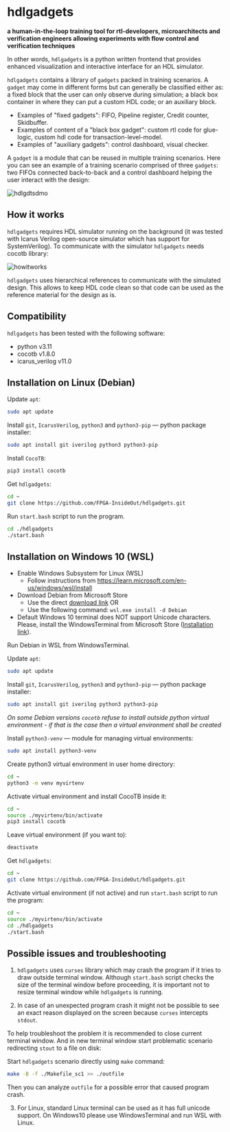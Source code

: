 # hdlgadgets

**a human-in-the-loop training tool for rtl-developers, microarchitects and verification engineers allowing experiments with flow control and verification techniques**

In other words, `hdlgadgets` is a python written frontend that provides enhanced visualization and interactive interface for an HDL simulator.

`hdlgadgets` contains a library of `gadgets` packed in training scenarios. A `gadget` may come in different forms but can generally be classified either as: a fixed block that the user can only observe during simulation; a black box container in where they can put a custom HDL code; or an auxiliary block.
- Examples of "fixed gadgets": FIFO, Pipeline register, Credit counter, Skidbuffer.
- Examples of content of a "black box gadget": custom rtl code for glue-logic, custom hdl code for transaction-level-model.
- Examples of "auxiliary gadgets": control dashboard, visual checker.

A `gadget` is a module that can be reused in multiple training scenarios.
Here you can see an example of a training scenario comprised of three `gadgets`: two FIFOs connected back-to-back and a control dashboard helping the user interact with the design:

![hdlgdtsdmo](https://github.com/FPGA-InsideOut/hdlgadgets/assets/53142676/d82d9e4d-302c-4000-af17-8373fbe8ff2d)


## How it works

`hdlgadgets` requires HDL simulator running on the background (it was tested with Icarus Verilog open-source simulator which has support for SystemVerilog). To communicate with the simulator `hdlgadgets` needs cocotb library:

![howitworks](https://github.com/FPGA-InsideOut/hdlgadgets/assets/53142676/7d4cb68a-fb0e-4ca3-9855-99e7112fbe58)

`hdlgadgets` uses hierarchical references to communicate with the simulated design. This allows to keep HDL code clean so that code can be used as the reference material for the design as is.

## Compatibility

`hdlgadgets` has been tested with the following software:
* python v3.11
* cocotb v1.8.0
* icarus_verilog v11.0

## Installation on Linux (Debian)

Update `apt`:
```bash
sudo apt update
```

Install `git`, `IcarusVerilog`, `python3` and `python3-pip` — python package installer:
```bash
sudo apt install git iverilog python3 python3-pip
```

Install `CocoTB`:
```bash
pip3 install cocotb
```

Get `hdlgadgets`:
```bash
cd ~
git clone https://github.com/FPGA-InsideOut/hdlgadgets.git
```

Run `start.bash` script to run the program.
```bash
cd ./hdlgadgets
./start.bash
```

## Installation on Windows 10 (WSL)

* Enable Windows Subsystem for Linux (WSL)
  - Follow instructions from https://learn.microsoft.com/en-us/windows/wsl/install
* Download Debian from Microsoft Store
  - Use the direct [download link](https://apps.microsoft.com/detail/9MSVKQC78PK6) OR
  - Use the following command: `wsl.exe install -d Debian`
* Default Windows 10 terminal does NOT support Unicode characters. Please, install the WindowsTerminal from Microsoft Store ([Installation link](https://www.microsoft.com/store/productId/9N0DX20HK701)).

Run Debian in WSL from WindowsTerminal.

Update `apt`:
```bash
sudo apt update
```

Install `git`, `IcarusVerilog`, `python3` and `python3-pip` — python package installer:
```bash
sudo apt install git iverilog python3 python3-pip
```

*On some Debian versions `cocotb` refuse to install outside python virtual environment - if that is the case then a virtual environment shall be created*

Install `python3-venv` — module for managing virtual environments:
```bash
sudo apt install python3-venv
```

Create python3 virtual environment in user home directory:
```bash
cd ~
python3 -m venv myvirtenv
```

Activate virtual environment and install CocoTB inside it:
```bash
cd ~
source ./myvirtenv/bin/activate
pip3 install cocotb
```

Leave virtual environment (if you want to):
```bash
deactivate
```

Get `hdlgadgets`:
```bash
cd ~
git clone https://github.com/FPGA-InsideOut/hdlgadgets.git
```

Activate virtual environment (if not active) and run `start.bash` script to run the program:
```bash
cd ~
source ./myvirtenv/bin/activate
cd ./hdlgadgets
./start.bash
```

## Possible issues and troubleshooting

1. `hdlgadgets` uses `curses` library which may crash the program if it tries to draw outside terminal window. Although `start.bash` script checks the size of the terminal window before proceeding, it is important not to resize terminal window while `hdlgadgets` is running.

2. In case of an unexpected program crash it might not be possible to see an exact reason displayed on the screen because `curses` intercepts `stdout`.

To help troubleshoot the problem it is recommended to close current terminal window. And in new terminal window start problematic scenario redirecting `stout` to a file on disk:

Start `hdlgadgets` scenario directly using `make` command:
```bash
make -B -f ./Makefile_sc1 >> ./outfile
```

Then you can analyze `outfile` for a possible error that caused program crash.

3. For Linux, standard Linux terminal can be used as it has full unicode support. On Windows10 please use WindowsTerminal and run WSL with Linux.
